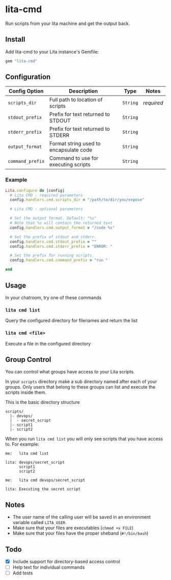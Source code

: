 # lita-cmd

Run scripts from your lita machine and get the output back.

## Install

Add lita-cmd to your Lita instance's Gemfile:

``` ruby
gem "lita-cmd"
```

## Configuration

| Config Option  | Description                          | Type   | Notes    |
|----------------|--------------------------------------|--------|----------|
|`scripts_dir`   |Full path to location of scripts      |`String`|*required*|
|`stdout_prefix` |Prefix for text returned to STDOUT    |`String`|          |
|`stderr_prefix` |Prefix for text returned to STDERR    |`String`|          |
|`output_format` |Format string used to encapsulate code|`String`|          |
|`command_prefix`|Command to use for executing scripts  |`String`|          |


### Example

```ruby
Lita.configure do |config|
  # Lita CMD - required parameters
  config.handlers.cmd.scripts_dir = "/path/to/dir/you/expose"

  # Lita CMD - optional parameters

  # Set the output format. Default: "%s"
  # Note that %s will contain the returned text
  config.handlers.cmd.output_format = "/code %s"

  # Set the prefix of stdout and stderr.
  config.handlers.cmd.stdout_prefix = ""
  config.handlers.cmd.stderr_prefix = "ERROR: "

  # Set the prefix for running scripts. 
  config.handlers.cmd.command_prefix = "run "

end
```

## Usage

In your chatroom, try one of these commands

### `lita cmd list`

Query the configured directory for filenames and return the list

### `lita cmd <file>`

Execute a file in the configured directory


## Group Control

You can control what groups have access to your Lita scripts.

In your `scripts` directory make a sub directory named after each of your 
groups. Only users that belong to these groups can list and execute the 
scripts inside them.

This is the basic directory structure

```
scripts/
  |- devops/
  |  - secret_script
  |- script1
  |- script2
```

When you run `lita cmd list` you will only see scripts that you have access 
to. For example:

```
me:   lita cmd list

lita: devops/secret_script
      script1
      script2

me:   lita cmd devops/secret_script

lita: Executing the secret script
```

## Notes

- The user name of the calling user will be saved in an environment variable 
  called `LITA_USER`.
- Make sure that your files are executables (`chmod +x FILE`)
- Make sure that your files have the proper sheband (`#!/bin/bash`)

## Todo

- [x] Include support for directory-based access control
- [ ] Help text for individual commands
- [ ] Add tests
